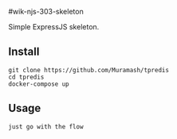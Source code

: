 #wik-njs-303-skeleton

Simple ExpressJS skeleton.

## Install

    git clone https://github.com/Muramash/tpredis
    cd tpredis
    docker-compose up

## Usage

    just go with the flow
